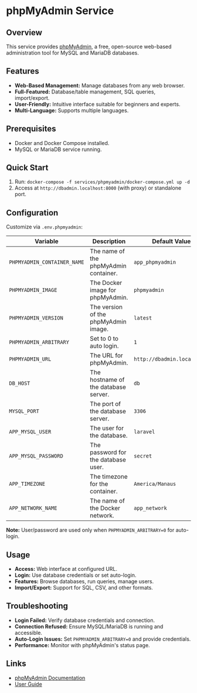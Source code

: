 # phpMyAdmin Service

## Overview
This service provides [phpMyAdmin](https://www.phpmyadmin.net/), a free, open-source web-based administration tool for MySQL and MariaDB databases.

## Features
- **Web-Based Management:** Manage databases from any web browser.
- **Full-Featured:** Database/table management, SQL queries, import/export.
- **User-Friendly:** Intuitive interface suitable for beginners and experts.
- **Multi-Language:** Supports multiple languages.

## Prerequisites
- Docker and Docker Compose installed.
- MySQL or MariaDB service running.

## Quick Start
1. Run: `docker-compose -f services/phpmyadmin/docker-compose.yml up -d`
2. Access at `http://dbadmin.localhost:8000` (with proxy) or standalone port.

## Configuration
Customize via `.env.phpmyadmin`:

| Variable                    | Description                                       | Default Value         |
| --------------------------- | ------------------------------------------------- | --------------------- |
| `PHPMYADMIN_CONTAINER_NAME` | The name of the phpMyAdmin container.             | `app_phpmyadmin`      |
| `PHPMYADMIN_IMAGE`          | The Docker image for phpMyAdmin.                  | `phpmyadmin`          |
| `PHPMYADMIN_VERSION`        | The version of the phpMyAdmin image.              | `latest`              |
| `PHPMYADMIN_ARBITRARY`      | Set to 0 to auto login.                           | `1`                   |
| `PHPMYADMIN_URL`            | The URL for phpMyAdmin.                           | `http://dbadmin.localhost/` |
| `DB_HOST`                   | The hostname of the database server.              | `db`                  |
| `MYSQL_PORT`                | The port of the database server.                  | `3306`                |
| `APP_MYSQL_USER`            | The user for the database.                        | `laravel`             |
| `APP_MYSQL_PASSWORD`        | The password for the database user.               | `secret`              |
| `APP_TIMEZONE`              | The timezone for the container.                   | `America/Manaus`      |
| `APP_NETWORK_NAME`          | The name of the Docker network.                   | `app_network`         |

**Note:** User/password are used only when `PHPMYADMIN_ARBITRARY=0` for auto-login.

## Usage
- **Access:** Web interface at configured URL.
- **Login:** Use database credentials or set auto-login.
- **Features:** Browse databases, run queries, manage users.
- **Import/Export:** Support for SQL, CSV, and other formats.

## Troubleshooting
- **Login Failed:** Verify database credentials and connection.
- **Connection Refused:** Ensure MySQL/MariaDB is running and accessible.
- **Auto-Login Issues:** Set `PHPMYADMIN_ARBITRARY=0` and provide credentials.
- **Performance:** Monitor with phpMyAdmin's status page.

## Links
- [phpMyAdmin Documentation](https://docs.phpmyadmin.net/en/latest/)
- [User Guide](https://docs.phpmyadmin.net/en/latest/user.html)